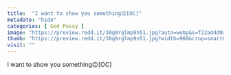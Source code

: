 ```yaml
---
title:  "I want to show you something😉[OC]"
metadate: "hide"
categories: [ God Pussy ]
image: "https://preview.redd.it/30g0rglmp9n51.jpg?auto=webp&s=f22ad4d9af5499f448d4cb580d39704e7325e1fd"
thumb: "https://preview.redd.it/30g0rglmp9n51.jpg?width=960&crop=smart&auto=webp&s=0fb2d3243a280793fb551da7ecbdfcea3ad3a1ec"
visit: ""
---
```

I want to show you something😉[OC]
